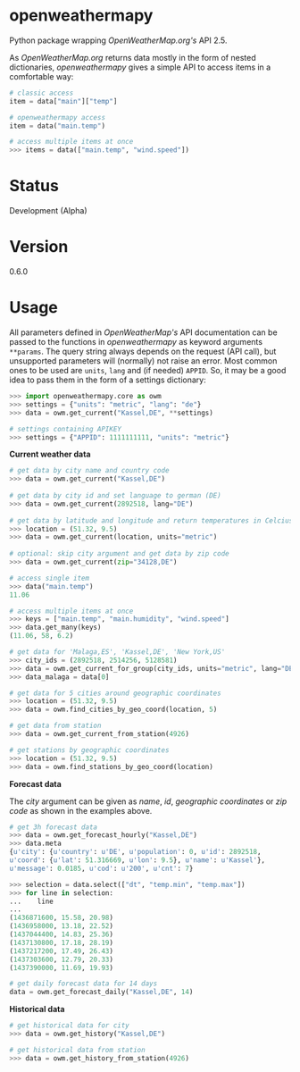 # openweathermapy
Python package wrapping *OpenWeatherMap.org's* API 2.5.

As *OpenWeatherMap.org* returns data mostly in the form of nested dictionaries,
*openweathermapy* gives a simple API to access items in a comfortable way:
```Python
# classic access
item = data["main"]["temp"]

# openweathermapy access
item = data("main.temp")

# access multiple items at once
>>> items = data(["main.temp", "wind.speed"])
```

# Status
Development (Alpha)

# Version
0.6.0

# Usage
All parameters defined in *OpenWeatherMap's* API documentation can be passed to the functions
in *openweathermapy* as keyword arguments ``**params``.
The query string always depends on the request (API call), but unsupported parameters will (normally) not raise an error. Most common ones to be used are ``units``, ``lang`` and (if needed) ``APPID``. So, it may be a good idea to pass them
in the form of a settings dictionary:

```Python
>>> import openweathermapy.core as owm
>>> settings = {"units": "metric", "lang": "de"}
>>> data = owm.get_current("Kassel,DE", **settings)

# settings containing APIKEY
>>> settings = {"APPID": 1111111111, "units": "metric"}
```

**Current weather data**
```Python
# get data by city name and country code
>>> data = owm.get_current("Kassel,DE")
	
# get data by city id and set language to german (DE)
>>> data = owm.get_current(2892518, lang="DE")
	
# get data by latitude and longitude and return temperatures in Celcius
>>> location = (51.32, 9.5)
>>> data = owm.get_current(location, units="metric")
	
# optional: skip city argument and get data by zip code
>>> data = owm.get_current(zip="34128,DE") 

# access single item
>>> data("main.temp")
11.06

# access multiple items at once
>>> keys = ["main.temp", "main.humidity", "wind.speed"]
>>> data.get_many(keys)
(11.06, 58, 6.2)

# get data for 'Malaga,ES', 'Kassel,DE', 'New York,US'
>>> city_ids = (2892518, 2514256, 5128581)
>>> data = owm.get_current_for_group(city_ids, units="metric", lang="DE")
>>> data_malaga = data[0]

# get data for 5 cities around geographic coordinates
>>> location = (51.32, 9.5)
>>> data = owm.find_cities_by_geo_coord(location, 5)

# get data from station
>>> data = owm.get_current_from_station(4926)

# get stations by geographic coordinates
>>> location = (51.32, 9.5)
>>> data = owm.find_stations_by_geo_coord(location)
```

**Forecast data**

The *city* argument can be given as *name*, *id*, *geographic coordinates* or *zip code* as shown
in the examples above.  
```Python
# get 3h forecast data
>>> data = owm.get_forecast_hourly("Kassel,DE")
>>> data.meta
{u'city': {u'country': u'DE', u'population': 0, u'id': 2892518,
u'coord': {u'lat': 51.316669, u'lon': 9.5}, u'name': u'Kassel'},
u'message': 0.0185, u'cod': u'200', u'cnt': 7}

>>> selection = data.select(["dt", "temp.min", "temp.max"])
>>> for line in selection:
...    line 
...
(1436871600, 15.58, 20.98)
(1436958000, 13.18, 22.52)
(1437044400, 14.83, 25.36)
(1437130800, 17.18, 28.19)
(1437217200, 17.49, 26.43)
(1437303600, 12.79, 20.33)
(1437390000, 11.69, 19.93)

# get daily forecast data for 14 days
data = owm.get_forecast_daily("Kassel,DE", 14)
```

**Historical data**
```Python
# get historical data for city
>>> data = owm.get_history("Kassel,DE")

# get historical data from station
>>> data = owm.get_history_from_station(4926)
```
